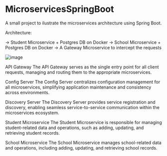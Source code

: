 # MicroservicesSpringBoot

A small project to ilustrate the microservices architecture using Spring Boot.

Architecture:

-> Student Microservice + Postgres DB on Docker
-> School Microservice + Postgres DB on Docker
-> A Gateway Microservice to intercept the requests

![image](https://github.com/user-attachments/assets/39710646-897f-48b1-a8b9-1e299e656c2c)


API Gateway
The API Gateway serves as the single entry point for all client requests, managing and routing them to the appropriate microservices.

Config Server
The Config Server centralizes configuration management for all microservices, simplifying application maintenance and consistency across environments.

Discovery Server
The Discovery Server provides service registration and discovery, enabling seamless service-to-service communication within the microservices ecosystem.

Student Microservice
The Student Microservice is responsible for managing student-related data and operations, such as adding, updating, and retrieving student records.

School Microservice
The School Microservice manages school-related data and operations, including adding, updating, and retrieving school records.

